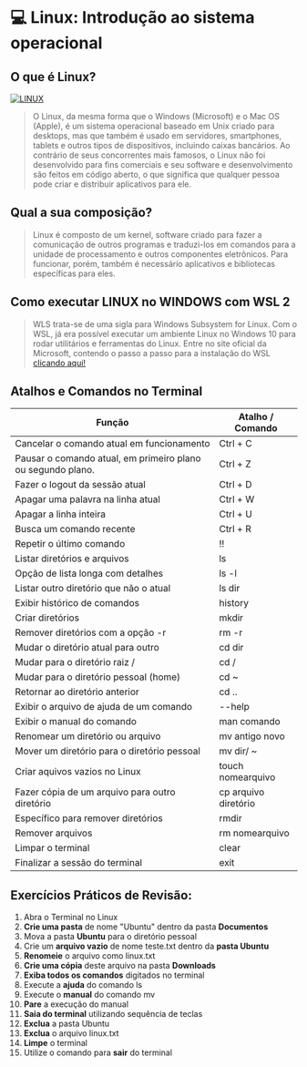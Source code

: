 # 💻 Linux: Introdução ao sistema operacional

## O que é Linux?
[![LINUX](https://img.shields.io/badge/Linux-FCC624?style=for-the-badge&logo=linux&logoColor=black)](#)
> O Linux, da mesma forma que o Windows (Microsoft) e o Mac OS (Apple), é um sistema operacional baseado em Unix criado para desktops, mas que também é usado em servidores, smartphones, tablets e outros tipos de dispositivos, incluindo caixas bancários.  Ao contrário de seus concorrentes mais famosos, o Linux não foi desenvolvido para fins comerciais e seu software e desenvolvimento são feitos em código aberto, o que significa que qualquer pessoa pode criar e distribuir aplicativos para ele.

## Qual a sua composição?
> Linux é composto de um kernel, software criado para fazer a comunicação de outros programas e traduzi-los em comandos para a unidade de processamento e outros componentes eletrônicos. Para funcionar, porém, também é necessário aplicativos e bibliotecas específicas para eles.

## Como executar LINUX no WINDOWS com WSL 2
> WLS trata-se de uma sigla para Windows Subsystem for Linux. Com o WSL, já era possível executar um ambiente Linux no Windows 10 para rodar utilitários e ferramentas do Linux.
> Entre no site oficial da Microsoft, contendo o passo a passo para a instalação do WSL [clicando aqui!](https://docs.microsoft.com/pt-br/windows/wsl/install)

## Atalhos e Comandos no Terminal

| Função | Atalho / Comando |
| --- | --- |
| Cancelar o comando atual em funcionamento | Ctrl + C |
| Pausar o comando atual, em primeiro plano ou segundo plano. | Ctrl + Z |
| Fazer o logout da sessão atual | Ctrl + D |
| Apagar uma palavra na linha atual | Ctrl + W |
| Apagar a linha inteira | Ctrl + U |
| Busca um comando recente | Ctrl + R |
| Repetir o último comando | !! |
| Listar diretórios e arquivos | ls |
| Opção de lista longa com detalhes | ls -l |
| Listar outro diretório que não o atual | ls dir |
| Exibir histórico de comandos | history |
| Criar diretórios | mkdir |
| Remover diretórios com a opção -r | rm -r |
| Mudar o diretório atual para outro | cd dir |
| Mudar para o diretório raiz / | cd / |
| Mudar para o diretório pessoal (home) | cd ~ |
| Retornar ao diretório anterior | cd .. |
| Exibir o arquivo de ajuda de um comando | --help |
| Exibir o manual do comando | man comando |
| Renomear um diretório ou arquivo | mv antigo novo |
| Mover um diretório para o diretório pessoal | mv dir/ ~ |
| Criar aquivos vazios no Linux | touch nomearquivo |
| Fazer cópia de um arquivo para outro diretório | cp arquivo diretório |
| Específico para remover diretórios | rmdir |
| Remover arquivos | rm nomearquivo |
| Limpar o terminal | clear |
| Finalizar a sessão do terminal | exit |

## Exercícios Práticos de Revisão:

1. Abra o Terminal no Linux
2. **Crie uma pasta** de nome "Ubuntu" dentro da pasta **Documentos**
3. Mova a pasta **Ubuntu** para o diretório pessoal
4. Crie um **arquivo vazio** de nome teste.txt dentro da **pasta Ubuntu**
5. **Renomeie** o arquivo como linux.txt
6. **Crie uma cópia** deste arquivo na pasta **Downloads**
7. **Exiba todos os comandos** digitados no terminal
8. Execute a **ajuda** do comando ls
9. Execute o **manual** do comando mv
10. **Pare** a execução do manual
11. **Saia do terminal** utilizando sequência de teclas
12. **Exclua** a pasta Ubuntu
13. **Exclua** o arquivo linux.txt
14. **Limpe** o terminal
15. Utilize o comando para **sair** do terminal
